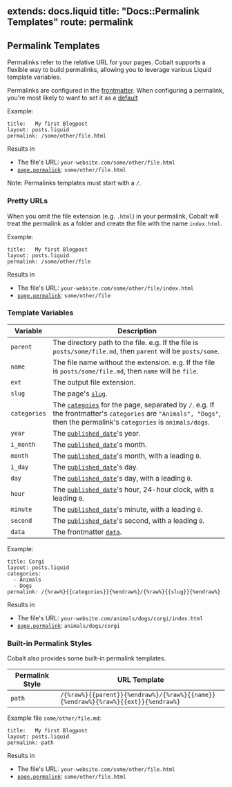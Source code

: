 extends: docs.liquid
title: "Docs::Permalink Templates"
route: permalink
---

## Permalink Templates

Permalinks refer to the relative URL for your pages.  Cobalt supports a
flexible way to build permalinks, allowing you to leverage various Liquid
template variables.

Permalinks are configured in the [frontmatter](/docs/front.html).  When
configuring a permalink, you're most likely to want to set it as a
[default](/docs/config.html)

Example:
```
title:   My first Blogpost
layout: posts.liquid
permalink: /some/other/file.html
```
Results in
- The file's URL: `your-website.com/some/other/file.html`
- [`page.permalink`](/docs/variables.html): `some/other/file.html`

Note: Permalinks templates must start with a `/`.

### Pretty URLs

When you omit the file extension (e.g. `.html`) in your permalink, Cobalt will
treat the permalink as a folder and create the file with the name `index.html`.

Example:
```
title:   My first Blogpost
layout: posts.liquid
permalink: /some/other/file
```
Results in
- The file's URL: `your-website.com/some/other/file/index.html`
- [`page.permalink`](/docs/variables.html): `some/other/file`

### Template Variables

Variable     | Description
-------------|------------
`parent`     | The directory path to the file.  e.g. If the file is `posts/some/file.md`, then `parent` will be `posts/some`.
`name`       | The file name without the extension.  e.g. If the file is `posts/some/file.md`, then `name` will be `file`.
`ext`        | The output file extension.
`slug`       | The page's [`slug`](/docs/front.html).
`categories` | The [`categoies`](/docs/front.html) for the page, separated by `/`.  e.g. If the frontmatter's `categories` are `"Animals", "Dogs"`, then the permalink's `categories` is `animals/dogs`.
`year`       | The [`published_date`](/docs/front.html)'s year.
`i_month`    | The [`published_date`](/docs/front.html)'s month.
`month`      | The [`published_date`](/docs/front.html)'s month, with a leading `0`.
`i_day`      | The [`published_date`](/docs/front.html)'s day.
`day`        | The [`published_date`](/docs/front.html)'s day, with a leading `0`.
`hour`       | The [`published_date`](/docs/front.html)'s hour, 24-hour clock, with a leading `0`.
`minute`     | The [`published_date`](/docs/front.html)'s minute, with a leading `0`.
`second`     | The [`published_date`](/docs/front.html)'s second, with a leading `0`.
`data`       | The frontmatter [`data`](/docs/front.html).

Example:
```
title: Corgi
layout: posts.liquid
categories:
  - Animals
  - Dogs
permalink: /{%raw%}{{categories}}{%endraw%}/{%raw%}{{slug}}{%endraw%}
```
Results in
- The file's URL: `your-website.com/animals/dogs/corgi/index.html`
- [`page.permalink`](/docs/variables.html): `animals/dogs/corgi`

### Built-in Permalink Styles

Cobalt also provides some built-in permalink templates.

Permalink Style | URL Template
----------------|-------------
`path`          | `/{%raw%}{{parent}}{%endraw%}/{%raw%}{{name}}{%endraw%}{%raw%}{{ext}}{%endraw%}`

Example file `some/other/file.md`:
```
title:   My first Blogpost
layout: posts.liquid
permalink: path
```
Results in
- The file's URL: `your-website.com/some/other/file.html`
- [`page.permalink`](/docs/variables.html): `some/other/file.html`
